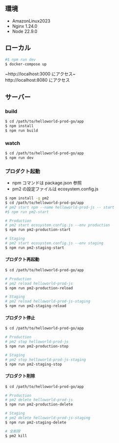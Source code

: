 
## 環境

* AmazonLinux2023
* Nginx 1.24.0
* Node 22.9.0


## ローカル

```bash
#$ npm run dev
$ docker-compose up
```

~http://localhost:3000 にアクセス~  
http://localhost:8080 にアクセス



## サーバー

### build

```bash
$ cd /path/to/helloworld-prod-go/app
$ npm install
$ npm run build
```

### watch

```bash
$ cd /path/to/helloworld-prod-go/app
$ npm run dev
```


### プロダクト起動

* npm コマンドは package.json 参照
* pm2 の設定ファイルは ecosystem.config.js

```bash
$ npm install -g pm2
$ cd /path/to/helloworld-prod-go/app
# pm2 start npm --name helloworld-prod-js -- start
#$ npm run pm2-start

# Production
# pm2 start ecosystem.config.js --env production
$ npm run pm2-production-start

# Staging
# pm2 start ecosystem.config.js --env staging
$ npm run pm2-staging-start
```


#### プロダクト再起動

```bash
$ cd /path/to/helloworld-prod-go/app

# Production
# pm2 reload helloworld-prod-js
$ npm run pm2-production-reload

# Staging
# pm2 reload helloworld-prod-js-staging
$ npm run pm2-staging-reload
```


#### プロダクト停止

```bash
$ cd /path/to/helloworld-prod-go/app

# Production
# pm2 stop helloworld-prod-js
$ npm run pm2-production-stop

# Staging
# pm2 stop helloworld-prod-js-staging
$ npm run pm2-staging-stop
```


#### プロダクト削除

```bash
$ cd /path/to/helloworld-prod-go/app

# Production
# pm2 delete helloworld-prod-js
$ npm run pm2-production-delete

# Staging
# pm2 delete helloworld-prod-js-staging
$ npm run pm2-staging-delete

# 全削除
$ pm2 kill
```

